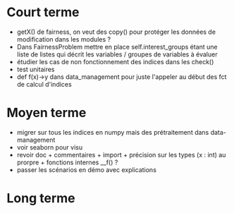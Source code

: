 
# Court terme
- getX() de fairness, on veut des copy() pour protéger les données de modification dans les modules ?
- Dans FairnessProblem mettre en place self.interest_groups étant une liste de listes qui décrit les variables / groupes de variables à évaluer
- étudier les cas de non fonctionnement des indices dans les check()
- test unitaires
- def f(x)->y dans data_management pour juste l'appeler au début des fct de calcul d'indices

# Moyen terme
- migrer sur tous les indices en numpy mais des prétraitement dans data-management
- voir seaborn pour visu
- revoir doc + commentaires + import + précision sur les types (x : int) au prorpre + fonctions internes __f() ?
- passer les scénarios en démo avec explications 

# Long terme


